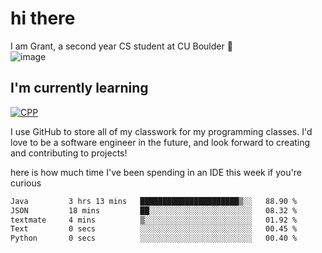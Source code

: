 
# hi there

I am Grant, a second year CS student at CU Boulder 👋  
![image](https://assets-sports.thescore.com/football/team/164/logo.png)

## I'm currently learning
[![CPP](https://skillicons.dev/icons?i=java,cpp,ts)](https://skillicons.dev)

I use GitHub to store all of my classwork for my programming classes.
I'd love to be a software engineer in the future, and look forward to creating and contributing to projects!

here is how much time I've been spending in an IDE this week if you're curious
<!--START_SECTION:waka-->

```txt
Java         3 hrs 13 mins   ██████████████████████▒░░   88.90 %
JSON         18 mins         ██░░░░░░░░░░░░░░░░░░░░░░░   08.32 %
textmate     4 mins          ▒░░░░░░░░░░░░░░░░░░░░░░░░   01.92 %
Text         0 secs          ░░░░░░░░░░░░░░░░░░░░░░░░░   00.45 %
Python       0 secs          ░░░░░░░░░░░░░░░░░░░░░░░░░   00.40 %
```

<!--END_SECTION:waka-->

<!---
gnestr/gnestr is a ✨ special ✨ repository because its `README.md` (this file) appears on your GitHub profile.
You can click the Preview link to take a look at your changes.
--->
